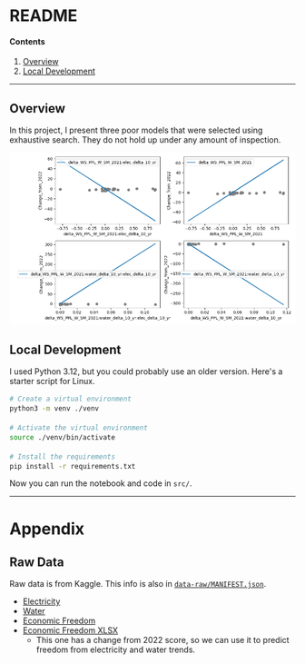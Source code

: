 # README

#### Contents

1. [Overview](#overview)
2. [Local Development](#local-development)

---

## Overview

In this project, I present three poor models that were selected using exhaustive search. They do not hold up under any amount of inspection.

![bad regression](./artifacts/Change_from_2022-Regression.png)

## Local Development

I used Python 3.12, but you could probably use an older version.
Here's a starter script for Linux.

```sh
# Create a virtual environment
python3 -m venv ./venv

# Activate the virtual environment
source ./venv/bin/activate

# Install the requirements
pip install -r requirements.txt
```

Now you can run the notebook and code in `src/`.

---

# Appendix

## Raw Data

Raw data is from Kaggle.
This info is also in [`data-raw/MANIFEST.json`](./data-raw/MANIFEST.json).

* [Electricity](https://www.kaggle.com/datasets/sazidthe1/global-electricity-production)
* [Water](https://www.kaggle.com/datasets/kanchana1990/un-global-water-data-2012-2022)
* [Economic Freedom](https://www.kaggle.com/datasets/mlippo/freedom-economic-index)
* [Economic Freedom XLSX](https://www.kaggle.com/code/sagarraturi/pandas-and-data-visualization/input)
	- This one has a change from 2022 score, so we can use it to predict freedom from electricity and water trends.
